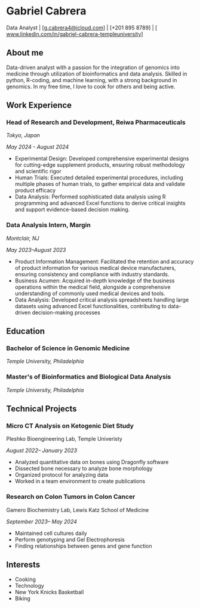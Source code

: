 # Gabriel Cabrera
Data Analyst
| [g.cabrera4@icloud.com]
| [+201 895 8789]
| [ www.linkedin.com/in/gabriel-cabrera-templeuniversity]

## About me
Data-driven analyst with a passion for the integration of genomics into medicine through utilization of bioinformatics and data analysis. Skilled in python, R-coding, and machine learning, with a strong background in genomics. In my free time, I love to cook for others and being active.

## Work Experience

### Head of Research and Development, Reiwa Pharmaceuticals
*Tokyo, Japan*

*May 2024 - August 2024*

- Experimental Design: Developed comprehensive experimental designs for cutting-edge
supplement products, ensuring robust methodology and scientific rigor
- Human Trials: Executed detailed experimental procedures, including multiple phases of human
trials, to gather empirical data and validate product efficacy
- Data Analysis: Performed sophisticated data analysis using R programming and advanced Excel
functions to derive critical insights and support evidence-based decision making.

### Data Analysis Intern, Margin
*Montclair, NJ*

*May 2023–August 2023*

- Product Information Management: Facilitated the retention and accuracy of product
information for various medical device manufacturers, ensuring consistency and compliance with
industry standards.
- Business Acumen: Acquired in-depth knowledge of the business operations within the medical
field, alongside a comprehensive understanding of commonly used medical devices and tools.
- Data Analysis: Developed critical analysis spreadsheets handling large datasets using advanced
Excel functionalities, contributing to data-driven decision-making processes

## Education

### Bachelor of Science in Genomic Medicine
*Temple University, Philadelphia*

### Master's of Bioinformatics and Biological Data Analysis
*Temple University, Philadelphia*

## Technical Projects

### Micro CT Analysis on Ketogenic Diet Study
Pleshko Bioengineering Lab, Temple Univeristy

*August 2022– January 2023*
- Analyzed quantitative data on bones using Dragonfly software
- Dissected bone necessary to analyze bone morphology
- Organized protocol for analyzing data
- Worked in a team environment to create publications


### Research on Colon Tumors in Colon Cancer
Gamero Biochemistry Lab, Lewis Katz School of Medicine

*September 2023– May 2024*
- Maintained cell cultures daily
- Perform genotyping and Gel Electrophoresis
- Finding relationships between genes and gene function

## Interests

- Cooking
- Technology
- New York Knicks Basketball
- Biking
